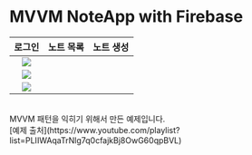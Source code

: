
# MVVM NoteApp with Firebase

|로그인|노트 목록|노트 생성|
|:-:|:-:|:-:|
|<img src="https://user-images.githubusercontent.com/101651909/218755270-4601b430-95e5-445b-9c6a-f5d17d0b6935.jpeg width=40%">|
<img src="https://user-images.githubusercontent.com/101651909/218755253-a3967c58-14fa-4564-8ecb-d6949c14dbf8.jpeg width=40%"/>|
<img src="https://user-images.githubusercontent.com/101651909/218755275-feaa7dde-a4b0-4e04-9ab8-541f7cbe4164.jpeg width=40%">|
<br>
MVVM 패턴을 익히기 위해서 만든 예제입니다.<br>
[예제 출처](https://www.youtube.com/playlist?list=PLIIWAqaTrNlg7q0cfajkBj8OwG60qpBVL)
